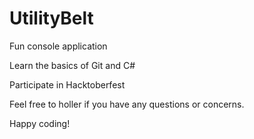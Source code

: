 # UtilityBelt
Fun console application

Learn the basics of Git and C#

Participate in Hacktoberfest

Feel free to holler if you have any questions or concerns.

Happy coding!
